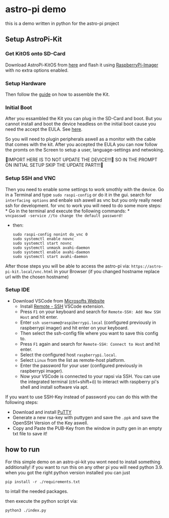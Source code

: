 # astro-pi demo

this is a demo written in python for the astro-pi project

## Setup AstroPi-Kit
### Get KitOS onto SD-Card
  Download AstroPi-KitOS from [here](https://downloads.raspberrypi.org/AstroPi_latest) and flash it using [RaspberryPi-Imager](https://github.com/raspberrypi/rpi-imager/releases) with no extra options enabled.

### Setup Hardware
  Then follow the [guide](https://projects.raspberrypi.org/en/projects/code-for-your-astro-pi-mission-space-lab-experiment/1) on how to assemble the Kit.

### Initial Boot
  After you essambled the Kit you can plug in the SD-Card and boot. But you cannot install and boot the device headless on the initial boot cause you need the accept the EULA. See [here](https://projects.raspberrypi.org/en/projects/code-for-your-astro-pi-mission-space-lab-experiment/2).

  So you will need to plugin peripherals aswell as a monitor with the cable that comes with the kit.
  After you accepted the EULA you can now follow the promts on the Screen to setup a user, language-settings and netwoking.
  
  🔴IMPORT HERE IS TO NOT UPDATE THE DEVICE!!!🔴 SO IN THE PROMPT ON INITIAL SETUP SKIP THE UPDATE PART!!!🔴

### Setup SSH and VNC
  Then you need to enable some settings to work smothly with the device. Go in a Terminal and type `sudo raspi-config` 
  or do it in the gui. search for `interfacing options` and enbale ssh aswell as vnc but you only really need ssh for development.
  for vnc to work you will need to do some more steps: 
    * Go in the terminal and execute the following commands: 
    *  
      ```
      vncpasswd -service //to change the default password!
      ```
   * then:
      ```
      sudo raspi-config nonint do_vnc 0
      sudo systemctl enable novnc
      sudo systemctl start novnc
      sudo systemctl unmask avahi-daemon
      sudo systemctl enable avahi-daemon
      sudo systemctl start avahi-daemon
      ```
  After those steps you will be able to access the astro-pi via:
  `https://astro-pi-kit.local/vnc.html` in your Browser (if you changed hostname replace url with the chosen hostname) 

### Setup IDE
* Download VSCode from [Microsofts Website](https://code.visualstudio.com/download)
    * Install [Remote - SSH](https://marketplace.visualstudio.com/items?itemName=ms-vscode-remote.remote-ssh) VSCode extension.
    * Press `F1` on your keyboard and search for `Remote-SSH: Add New SSH Host` and hit enter.
    * Enter `ssh username@raspiberrypi.local` (configured previously in raspberrypi imager) and hit enter on your keyboard. 
    * Then select the ssh-config file where you want to save this config to.
    * Press `F1` again and search for `Remote-SSH: Connect to Host` and hit enter.
    * Select the configured host `raspberrypi.local`.
    * Select `Linux` from the list as remote-host platform.
    * Enter the password for your user (configured previously in raspberrypi imager).
    * Now your VSCode is connected to your rapsi via SSH. You can use the integrated terminal (ctrl+shift+ö) to interact with raspberry pi's shell and install software via apt.
    
If you want to use SSH-Key instead of password you can do this with the following steps:
  * Download and install [PuTTY](https://www.chiark.greenend.org.uk/~sgtatham/putty/latest.html)
  * Generate a new rsa-key with puttygen and save the `.ppk` and save the OpenSSH Version of the Key aswell.
  * Copy and Paste the PUB-Key from the window in putty gen in an empty txt file to save it!
  
## how to run
  For this simple demo on an astro-pi-kit you wont need to install something additionally!
  if you want to run this on any other pi you will need python 3.9. 
  when you got the right python version installed you can just
  ```
  pip install -r ./requirements.txt
  ```
  to intall the needed packages.

  then execute the python script via:
  ``` 
  python3 ./index.py
  ```
